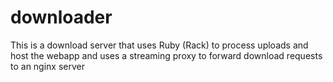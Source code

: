 downloader
==========

This is a download server that uses Ruby (Rack) to process uploads and host the webapp and uses a streaming proxy to forward download requests to an nginx server 